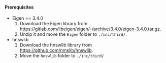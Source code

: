 #### Prerequisites
* Eigen == 3.4.0
    1. Download the Eigen library from https://gitlab.com/libeigen/eigen/-/archive/3.4.0/eigen-3.4.0.tar.gz.
    2. Unzip it and move the `Eigen` folder to `./inc/third/`.
* hnswlib
    1. Download the hnswlib library from https://github.com/nmslib/hnswlib.
    2. Move the `hnswlib` folder to `./inc/third/`